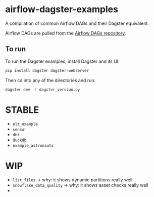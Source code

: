 # airflow-dagster-examples
A compilation of common Airflow DAGs and their Dagster equivalent.

Airflow DAGs are pulled from the [Airflow DAGs repository](https://registry.astronomer.io/dags).

## To run

To run the Dagster examples, install Dagster and its UI:

```bash
pip install dagster dagster-webserver
```

Then cd into any of the directories and run:

```bash
dagster dev -f dagster_version.py
```

# STABLE
* `elt_example`
* `sensor`
* `dbt`
* `duckdb`
* `example_astronauts`

# WIP
* `list_files` -> why: it shows dynamic partitions really well
* `snowflake_data_quality` -> why: it shows asset checks really well
* 